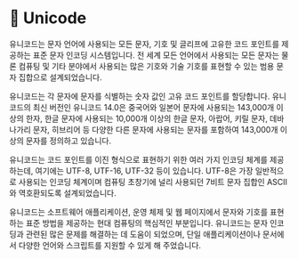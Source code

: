 # 🌽 Unicode

유니코드는 문자 언어에 사용되는 모든 문자, 기호 및 글리프에 고유한 코드 포인트를 제공하는 표준 문자 인코딩 시스템입니다. 전 세계 모든 언어에서 사용되는 모든 문자는 물론 컴퓨팅 및 기타 분야에서 사용되는 많은 기호와 기술 기호를 표현할 수 있는 범용 문자 집합으로 설계되었습니다.

유니코드는 각 문자에 문자를 식별하는 숫자 값인 고유 코드 포인트를 할당합니다. 유니코드의 최신 버전인 유니코드 14.0은 중국어와 일본어 문자에 사용되는 143,000개 이상의 한자, 한글 문자에 사용되는 10,000개 이상의 한글 문자, 아랍어, 키릴 문자, 데바나가리 문자, 히브리어 등 다양한 다른 문자에 사용되는 문자를 포함하여 143,000개 이상의 문자를 정의하고 있습니다.

유니코드는 코드 포인트를 이진 형식으로 표현하기 위한 여러 가지 인코딩 체계를 제공하는데, 여기에는 UTF-8, UTF-16, UTF-32 등이 있습니다. UTF-8은 가장 일반적으로 사용되는 인코딩 체계이며 컴퓨팅 초창기에 널리 사용되던 7비트 문자 집합인 ASCII와 역호환되도록 설계되었습니다.

유니코드는 소프트웨어 애플리케이션, 운영 체제 및 웹 페이지에서 문자와 기호를 표현하는 표준 방법을 제공하는 현대 컴퓨팅의 핵심적인 부분입니다. 유니코드는 문자 인코딩과 관련된 많은 문제를 해결하는 데 도움이 되었으며, 단일 애플리케이션이나 문서에서 다양한 언어와 스크립트를 지원할 수 있게 해 주었습니다.
